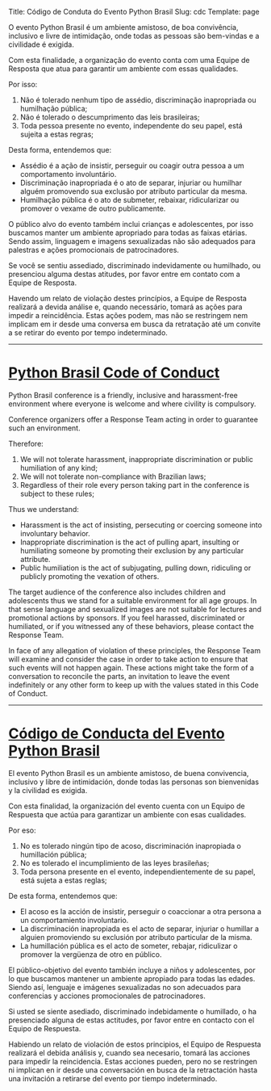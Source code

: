 Title: Código de Conduta do Evento Python Brasil
Slug: cdc
Template: page

O evento Python Brasil é um ambiente amistoso, de boa convivência, inclusivo e livre de intimidação, onde todas as pessoas são bem-vindas e a civilidade é exigida.

Com esta finalidade, a organização do evento conta com uma Equipe de Resposta que atua para garantir um ambiente com essas qualidades.

Por isso:

1. Não é tolerado nenhum tipo de assédio, discriminação inapropriada ou humilhação pública;
1. Não é tolerado o descumprimento das leis brasileiras;
1. Toda pessoa presente no evento, independente do seu papel, está sujeita a estas regras;

Desta forma, entendemos que:

- Assédio é a ação de insistir, perseguir ou coagir outra pessoa a um comportamento involuntário.
- Discriminação inapropriada é o ato de separar, injuriar ou humilhar alguém promovendo sua exclusão por atributo particular da mesma.
- Humilhação pública é o ato de submeter, rebaixar, ridicularizar ou promover o vexame de outro publicamente.

O público alvo do evento também inclui crianças e adolescentes, por isso buscamos manter um ambiente apropriado para todas as faixas etárias. Sendo assim, linguagem e imagens sexualizadas não são adequados para palestras e ações promocionais de patrocinadores.

Se você se sentiu assediado, discriminado indevidamente ou humilhado, ou presenciou alguma destas atitudes, por favor entre em contato com a Equipe de Resposta.

Havendo um relato de violação destes princípios, a Equipe de Resposta realizará a devida análise e, quando necessário, tomará as ações para impedir a reincidência. Estas ações podem, mas não se restringem nem implicam em ir desde uma conversa em busca da retratação até um convite a se retirar do evento por tempo indeterminado.

---

# [Python Brasil Code of Conduct](#en)

Python Brasil conference is a friendly, inclusive and harassment-free environment where everyone is welcome and where civility is compulsory.

Conference organizers offer a Response Team acting in order to guarantee such an environment.

Therefore:

1. We will not tolerate harassment, inappropriate discrimination or public humiliation of any kind;
1. We will not tolerate non-compliance with Brazilian laws;
1. Regardless of their role every person taking part in  the conference is subject to these rules;

Thus we understand:

- Harassment is the act of insisting, persecuting or coercing someone into involuntary behavior.
- Inappropriate discrimination is the act of pulling apart, insulting or humiliating someone by promoting their exclusion by any particular attribute.
- Public humiliation is the act of subjugating, pulling down, ridiculing or publicly promoting the vexation of others.

The target audience of the conference also includes children and adolescents thus we stand for a suitable environment for all age groups. In that sense language and sexualized images are not suitable for lectures and promotional actions by sponsors.
If you feel harassed, discriminated or humiliated, or if you witnessed any of these behaviors, please contact the Response Team.

In face of any allegation of violation of these principles, the Response Team will examine and consider the case in order to take action to ensure that such events will not happen again. These actions might take the form of a conversation to reconcile the parts, an invitation to leave the event indefinitely or any other form to keep up with the values stated in this Code of Conduct.

---

# [Código de Conducta del Evento Python Brasil](#es)

El evento Python Brasil es un ambiente amistoso, de buena convivencia, inclusivo y libre de intimidación, donde todas las personas son bienvenidas y la civilidad es exigida.

Con esta finalidad, la organización del evento cuenta con un Equipo de Respuesta que actúa para garantizar un ambiente con esas cualidades.

Por eso:

1. No es tolerado ningún tipo de acoso, discriminación inapropiada o humillación pública;
2. No es tolerado el incumplimiento de las leyes brasileñas;
3. Toda persona presente en el evento, independientemente de su papel, está sujeta a estas reglas;

De esta forma, entendemos que:

- El acoso es la acción de insistir, perseguir o coaccionar a otra persona a un comportamiento involuntario.
- La discriminación inapropiada es el acto de separar, injuriar o humillar a alguien promoviendo su exclusión por atributo particular de la misma.
- La humillación pública es el acto de someter, rebajar, ridiculizar o promover la vergüenza de otro en público.

El público-objetivo del evento también incluye a niños y adolescentes, por lo que buscamos mantener un ambiente apropiado para todas las edades. Siendo así, lenguaje e imágenes sexualizadas no son adecuados para conferencias y acciones promocionales de patrocinadores.

Si usted se siente asediado, discriminado indebidamente o humillado, o ha presenciado alguna de estas actitudes, por favor entre en contacto con el Equipo de Respuesta.

Habiendo un relato de violación de estos principios, el Equipo de Respuesta realizará el debida análisis y, cuando sea necesario, tomará las acciones para impedir la reincidencia. Estas acciones pueden, pero no se restringen ni implican en ir desde una conversación en busca de la retractación hasta una invitación a retirarse del evento por tiempo indeterminado.
